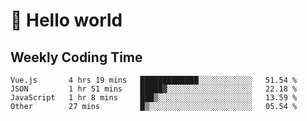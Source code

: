 # 🍻 Hello world

## Weekly Coding Time
<!--START_SECTION:waka-->

```text
Vue.js       4 hrs 19 mins   █████████████░░░░░░░░░░░░   51.54 %
JSON         1 hr 51 mins    █████▓░░░░░░░░░░░░░░░░░░░   22.18 %
JavaScript   1 hr 8 mins     ███▒░░░░░░░░░░░░░░░░░░░░░   13.59 %
Other        27 mins         █▒░░░░░░░░░░░░░░░░░░░░░░░   05.54 %
```

<!--END_SECTION:waka-->
